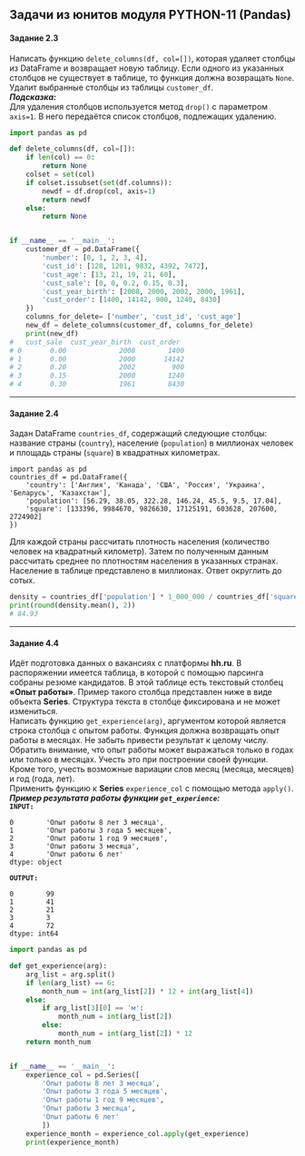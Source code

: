 ## Задачи из юнитов модуля PYTHON-11 (Pandas) ##

#### **Задание 2.3** ####

Написать функцию `delete_columns(df, col=[])`, которая удаляет столбцы из
DataFrame и возвращает новую таблицу. Если одного из указанных столбцов не
существует в таблице, то функция должна возвращать `None`.    
Удалит выбранные столбцы из таблицы `customer_df`.    
***Подсказка:***    
Для удаления столбцов используется метод `drop()` с параметром `axis=1`. В него
передаётся список столбцов, подлежащих удалению.

```python
import pandas as pd

def delete_columns(df, col=[]):
    if len(col) == 0:
        return None
    colset = set(col)
    if colset.issubset(set(df.columns)):
        newdf = df.drop(col, axis=1)
        return newdf
    else:
        return None


if __name__ == '__main__':
    customer_df = pd.DataFrame({
        'number': [0, 1, 2, 3, 4],
        'cust_id': [128, 1201, 9832, 4392, 7472],
        'cust_age': [13, 21, 19, 21, 60],
        'cust_sale': [0, 0, 0.2, 0.15, 0.3],
        'cust_year_birth': [2008, 2000, 2002, 2000, 1961],
        'cust_order': [1400, 14142, 900, 1240, 8430]
    })
    columns_for_delete= ['number', 'cust_id', 'cust_age']
    new_df = delete_columns(customer_df, columns_for_delete)
    print(new_df)
#   cust_sale  cust_year_birth  cust_order
# 0       0.00             2008        1400
# 1       0.00             2000       14142
# 2       0.20             2002         900
# 3       0.15             2000        1240
# 4       0.30             1961        8430
```

----

#### **Задание 2.4** ####

Задан DataFrame `countries_df`, содержащий следующие столбцы: название страны
(`country`), население (`population`) в миллионах человек и площадь страны
(`square`) в квадратных километрах.

```text
import pandas as pd
countries_df = pd.DataFrame({
    'country': ['Англия', 'Канада', 'США', 'Россия', 'Украина', 'Беларусь', 'Казахстан'],
    'population': [56.29, 38.05, 322.28, 146.24, 45.5, 9.5, 17.04],
    'square': [133396, 9984670, 9826630, 17125191, 603628, 207600, 2724902]
})
```

Для каждой страны рассчитать плотность населения (количество человек на
квадратный километр). Затем по полученным данным рассчитать среднее по
плотностям населения в указанных странах. Население в таблице представлено в
миллионах. Ответ округлить до сотых.

```python
density = countries_df['population'] * 1_000_000 / countries_df['square']
print(round(density.mean(), 2))
# 84.93
```

----

#### **Задание 4.4** ####

Идёт подготовка данных о вакансиях с платформы **hh.ru**. В распоряжении имеется
таблица, в которой с помощью парсинга собраны резюме кандидатов. В этой таблице
есть текстовый столбец **&laquo;Опыт работы&raquo;**. Пример такого столбца
представлен ниже в виде объекта **Series**. Структура текста в столбце
фиксирована и не может измениться.    
Написать функцию `get_experience(arg)`, аргументом которой является строка
столбца с опытом работы. Функция должна возвращать опыт работы в месяцах. Не
забыть привести результат к целому числу.    
Обратить внимание, что опыт работы может выражаться только в годах или только в
месяцах. Учесть это при построении своей функции. Кроме того, учесть возможные
вариации слов месяц (месяца, месяцев) и год (года, лет).    
Применить функцию к **Series** `experience_col` с помощью метода `apply()`.    
***Пример результата работы функции `get_experience`:***    
**`INPUT:`**

```text
0        'Опыт работы 8 лет 3 месяца',
1        'Опыт работы 3 года 5 месяцев',
2        'Опыт работы 1 год 9 месяцев',
3        'Опыт работы 3 месяца',
4        'Опыт работы 6 лет'
dtype: object
```

**`OUTPUT:`**

```text
0        99
1        41
2        21
3        3
4        72
dtype: int64
```

```python
import pandas as pd

def get_experience(arg):
    arg_list = arg.split()
    if len(arg_list) == 6:
        month_num = int(arg_list[2]) * 12 + int(arg_list[4])
    else:
        if arg_list[3][0] == 'м':
            month_num = int(arg_list[2])
        else:
            month_num = int(arg_list[2]) * 12
    return month_num


if __name__ == '__main__':
    experience_col = pd.Series([
        'Опыт работы 8 лет 3 месяца',
        'Опыт работы 3 года 5 месяцев',
        'Опыт работы 1 год 9 месяцев',
        'Опыт работы 3 месяца',
        'Опыт работы 6 лет'
        ])
    experience_month = experience_col.apply(get_experience)
    print(experience_month)
```
